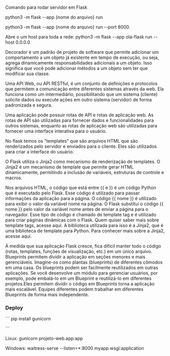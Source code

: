 Comando para rodar servidor em Flask


python3 -m flask --app {nome do arquivo} run

python3 -m flask --app {nome do arquivo}  run --port 8000.

Abre o um host para toda a rede:
python3 -m flask --app ola-flask run --host 0.0.0.0

Decorador é um padrão de projeto de software que permite adicionar um comportamento a um objeto já existente em tempo de execução, ou seja, agrega dinamicamente responsabilidades adicionais a um objeto. Isso significa que você pode adicionar métodos a um objeto sem ter que modificar sua classe.

Uma API Web, ou API RESTful, é um conjunto de definições e protocolos que permitem a comunicação entre diferentes sistemas através da web. Ela funciona como um intermediário, possibilitando que um sistema (cliente) solicite dados ou execute ações em outro sistema (servidor) de forma padronizada e segura.

Uma aplicação pode possuir rotas de API e rotas de aplicação web. As rotas de API são utilizadas para fornecer dados e funcionalidades para outros sistemas, enquanto as rotas de aplicação web são utilizadas para fornecer uma interface interativa para o usuário.

No flask temos os "templates" que são arquivos HTML que são renderizados pelo servidor e enviados para o cliente. Eles são utilizados para criar a interface do usuário.

O Flask utiliza o Jinja2 como mecanismo de renderização de templates. O Jinja2 é um mecanismo de template que permite gerar HTML dinamicamente, permitindo a inclusão de variáveis, estruturas de controle e macros.

Nos arquivos HTML, o código que está entre {{ e }} é um código Python que é executado pelo Flask. Esse código é utilizado para passar informações da aplicação para a página. O código {{ nome }} é utilizado para exibir o valor da variável nome na página. O Flask substitui o código {{ nome }} pelo valor da variável nome antes de enviar a página para o navegador. Esse tipo de código é chamado de template tag e é utilizado para criar páginas dinâmicas com o Flask. Quem quiser saber mais sobre template tags, acesse aqui. A biblioteca utilizada para isso é a Jinja2, que é uma biblioteca de template para Python. Para conhecer mais sobre a Jinja2, acesse aqui.

À medida que sua aplicação Flask cresce, fica difícil manter todo o código (rotas, templates, funções de visualização, etc.) em um único arquivo. Blueprints permitem dividir a aplicação em seções menores e mais gerenciáveis. Imagine-os como plantas (blueprints) de diferentes cômodos em uma casa. Os blueprints podem ser facilmente reutilizados em outras aplicações. Se você desenvolve um módulo para gerenciar usuários, por exemplo, pode embalá-lo em um Blueprint e reutilizá-lo em diferentes projetos.Eles permitem dividir o código em Blueprints torna a aplicação mais escalável. Equipes diferentes podem trabalhar em diferentes Blueprints de forma mais independente.

### Deploy

´´´
pip install gunicorn

´´´

Lixux:
gunicorn projeto-web.app:app

Windows:
waitress-serve --listen=*:8000 myapp.wsgi:application

